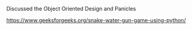 Discussed the Object Oriented Design and Panicles 

https://www.geeksforgeeks.org/snake-water-gun-game-using-python/